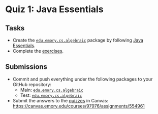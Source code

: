 # Quiz 1: Java Essentials

## Tasks

* Create the [`edu.emory.cs.algebraic`](../../src/main/java/edu/emory/cs/algebraic) package by following [Java Essentials](https://emory.gitbook.io/dsa-java/java-essentials/).
* Complete the [exercises](https://emory.gitbook.io/dsa-java/java-essentials/exercises).

## Submissions

* Commit and push everything under the following packages to your GitHub repository:
  * Main: [`edu.emory.cs.algebraic`](../../src/main/java/edu/emory/cs/algebraic)
  * Test: [`edu.emory.cs.algebraic`](../../src/test/java/edu/emory/cs/algebraic)
* Submit the answers to the [quizzes](https://emory.gitbook.io/dsa-java/java-essentials/exercises#quizzes) in Canvas: <br>
  https://canvas.emory.edu/courses/97976/assignments/554961